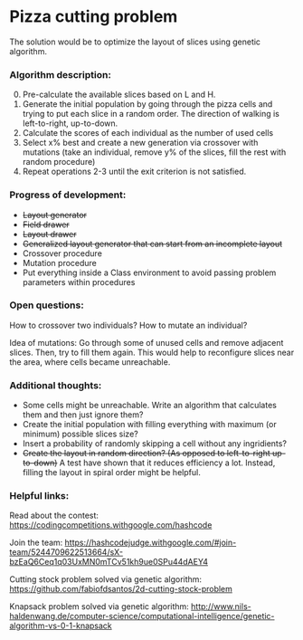 # Pizza cutting problem
The solution would be to optimize the layout of slices using genetic algorithm.


### Algorithm description:
0. Pre-calculate the available slices based on L and H.
1. Generate the initial population by going through the pizza cells and trying to put each slice in a random order.
   The direction of walking is left-to-right, up-to-down.
2. Calculate the scores of each individual as the number of used cells
3. Select x% best and create a new generation via crossover with mutations
(take an individual, remove y% of the slices, fill the rest with random procedure)
4. Repeat operations 2-3 until the exit criterion is not satisfied.


### Progress of development:
* ~~Layout generator~~
* ~~Field drawer~~
* ~~Layout drawer~~
* ~~Generalized layout generator that can start from an incomplete layout~~
* Crossover procedure
* Mutation procedure
* Put everything inside a Class environment to avoid passing problem parameters within procedures

### Open questions:
How to crossover two individuals?
How to mutate an individual?

Idea of mutations:
Go through some of unused cells and remove adjacent slices. Then, try to fill them again.
This would help to reconfigure slices near the area, where cells became unreachable.


### Additional thoughts:
* Some cells might be unreachable. Write an algorithm that calculates them and then just ignore them?
* Create the initial population with filling everything with maximum (or minimum) possible slices size?
* Insert a probability of randomly skipping a cell without any ingridients?
* ~~Create the layout in random direction? (As opposed to left-to-right up-to-down)~~ 
A test have shown that it reduces efficiency a lot.
Instead, filling the layout in spiral order might be helpful.

### Helpful links:
Read about the contest:
https://codingcompetitions.withgoogle.com/hashcode

Join the team:
https://hashcodejudge.withgoogle.com/#join-team/5244709622513664/sX-bzEaQ6Ceq1q03UxMN0mTCv51kh9ue0SPu44dAEY4

Cutting stock problem solved via genetic algorithm:
https://github.com/fabiofdsantos/2d-cutting-stock-problem

Knapsack problem solved via genetic algorithm:
http://www.nils-haldenwang.de/computer-science/computational-intelligence/genetic-algorithm-vs-0-1-knapsack
